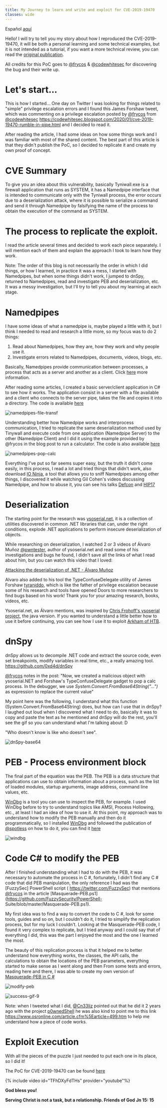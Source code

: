 ```yaml
---
title: My Journey to learn and write and exploit for CVE-2019-19470
classes: wide
---
```


Español [aquí](/CVE-2019-19470_learning_journey_ES/)

Hello! I will try to tell you my story about how I reproduced the CVE-2019-19470, it will be both a personal learning and some technical examples, but it is not intended as a tutorial, if you want a more technical review, you can read the [original publication](https://codewhitesec.blogspot.com/2020/01/cve-2019-19470-rumble-in-pipe.html). 

All credits for this PoC goes to [@frycos](https://twitter.com/frycos) & [@codewhitesec](https://twitter.com/codewhitesec) for discovering the bug and their write up.

# Let's start...

This is how I started... One day on Twitter I was looking for things related to "simple" privilege escalation errors and I found this James Forshaw tweet, which was commenting on a privilege escalation posted by [@frycos](https://twitter.com/frycos) from [@codewhitesec](https://twitter.com/codewhitesec) https://codewhitesec.blogspot.com/2020/01/cve-2019-19470-rumble-in-pipe.html and I decided to read it.

After reading the article, I had some ideas on how some things work and I was familiar with most of the shared content. The best part of this article is that they didn't publish the PoC, so I decided to replicate it and create my own proof of concept.

# CVE Summary

To give you an idea about this vulnerability, basically Tyniwall.exe is a firewall application that runs as SYSTEM, it has a Namedpipe interface that is intended to communicate only with the Tyniwall process, the error occurs due to a deserialization attack, where it is possible to serialize a command and send it through Namedpipe by falsifying the name of the process to obtain the execution of the command as SYSTEM.

# The process to replicate the exploit.

I read the article several times and decided to work each piece separately. I will mention each of them and explain the approach I took to learn how they work.

Note: The order of this blog is not necessarily the order in which I did things, or how I learned, in practice it was a mess, I started with Namedpipes, but when some things didn't work, I jumped to dnSpy, returned to Namedpipes, read and investigate PEB and deserialization, etc. It was a messy investigation, but I'll try to tell you about my learning at each stage.

# Namedpipes

I have some ideas of what a namedpipe is, maybe played a little with it, but I think I needed to read and research a little more, so my focus was to do 2 things:
1. Read about Namedpipes, how they are, how they work and why people use it.
2. Investigate errors related to Namedpipes, documents, videos, blogs, etc.

Basically, Namedpipes provide communication between processes, a process that acts as a server and another as a client. Click [here](https://docs.microsoft.com/en-us/dotnet/standard/io/how-to-use-named-pipes-for-network-interprocess-communication) more information. 

After reading some articles, I created a basic server/client application in C# to see how it works. The application consist in a server with a file available and a client who connects to the server pipe, takes the file and copies it into a directory. The code is available [here](https://github.com/juliourena/plaintext/tree/master/CVE-PoC/CVE-2019-19470/NamedPipes-ExampleCode)

![namedpipes-file-transf](/assets/images/namedpipes-file-transf.gif)

Understanding better how Namedpipe works and interprocess communication, I tried to replicate the same deserialization method used by Tinywall and execute code from one application (Namedpipe Server) to the other (Namedpipe Client) and I did it using the example provided by @frycos in the blog post to run a calculator. The code is also available [here](https://github.com/juliourena/plaintext/tree/master/CVE-PoC/CVE-2019-19470/NamedPipes-ExampleCode)

![namedpipes-pop-calc](/assets/images/namedpipes-pop-calc.gif)

Everything I've put so far seems super easy, but the truth it didn't come easily, in this process, I read a lot and tried things that didn't work, also download [IO Ninja](https://ioninja.com/downloads.html), a tool that allows you to sniff Namedpipes among other things, I discovered it while watching Gil Cohen's videos discussing Namedpipe, and how to abuse it, you can see his talks [Defcon](https://www.youtube.com/watch?v=6xt0lEj-sac) and [HIP17](https://www.youtube.com/watch?v=m6zISgWPGGY)
 
# Deserialization

The starting point for the research was [ysoserial.net](https://github.com/pwntester/ysoserial.net), it is a collection of utilities discovered in common .NET libraries that can, under the right conditions, explode .NET applications to perform insecure deserialization of objects.

While researching on deserialization, I watched 2 or 3 videos of Álvaro Muñoz [@pwntester](https://twitter.com/pwntester), author of ysoserial.net and read some of his investigations and bugs he found, I didn't save all the links of what I read about him, but you can watch this video that I loved:

[Attacking the deserialization of .NET - Álvaro Muñoz](https://www.youtube.com/watch?v=eDfGpu3iE4Q)

Alvaro also added to his tool the TypeConfuseDelegate utility of James Forshaw [tyraniddo](https://twitter.com/tiraniddo), which is like the father of privilege escalation because some of his research and tools have opened Doors to more researchers to find bugs based on his work! Thank you for your amazing research, books, videos, etc.

Ysoserial.net, as Álvaro mentions, was inspired by [Chris Frohoff's ysoserial project](https://github.com/frohoff/ysoserial), the java version. If you wanted to understand a little better how to use it before continuing, you can see how I use it to exploit [Arkham of HTB](https://youtu.be/cZfuwuJFa60?t=2345).

# dnSpy

dnSpy allows us to decompile .NET code and extract the source code, even set breakpoints, modify variables in real time, etc., a really amazing tool. https://github.com/0xd4d/dnSpy

[@frycos](https://twitter.com/frycos) notes in the post: "Now, we created a malicious object with ysoserial.NET and Forshaw's TypeConfuseDelegate gadget to pop a calc process. In the debugger, we use *System.Convert.FromBase64String("...")* as expression to replace the current value"

My point here was the following, I understand what this function (System.Convert.FromBase64String) does, but how can I use that in dnSpy? I laughed out loud when I discovered what I need to do, basically it was to copy and paste the text as he mentioned and dnSpy will do the rest, you'll see the gif so you can understand what I'm talking about: D

"Who doesn't know is like who doesn't see".

![dnSpy-base64](/assets/images/dnSpy-base64.gif)

# PEB - Process environment block

The final part of the equation was the PEB. The PEB is a data structure that applications can use to obtain information about a process, such as the list of loaded modules, startup arguments, image address, command line values, etc.

[WinDbg](http://www.windbg.org/)  is a tool you can use to inspect the PEB, for example. I used WinDbg before to try to understand topics like AMSI, Process Hollowing, etc., at least I had an idea of ​​how to use it. At this point, my approach was to understand how to modify the PEB manually and then do it programmatically, so I installed [WinDbg](http://www.windbg.org/) and followed the publication of [@spotless](https://twitter.com/spotheplanet) on how to do it, you can find it [here](https://ired.team/offensive-security/defense-evasion/masquerading-processes-in-userland-through-_peb)

![windbg](/assets/images/windbg.gif)

# Code C# to modify the PEB

After I finished understanding what I had to do with the PEB, it was necessary to automate the process in C #, fortunately, I didn't find any C # code that did PEB manipulation, the only reference I had was the [FuzzySec] PowerShell script ( https://twitter.com/FuzzySec) that mentions [@frycos](https://twitter.com/frycos) in the article [Masquerade-PEB.ps1](https://github.com/FuzzySecurity/PowerShell- Suite/blob/master/Masquerade-PEB.ps1).

My first idea was to find a way to convert the code to C #, look for some tools, guides and so on, but I couldn't do it, I tried to simplify the replication process, but for my luck I couldn't. Looking at the Masquerade-PEB code, I found it very complex to replicate, but I tried anyway and I could say that of everything I did, this was the part I enjoyed the most and the one I learned the most.

The beauty of this replication process is that it helped me to better understand how everything works, the classes, the API calls, the calculations to obtain the locations of the PEB parameters, everything started to make sense as I went along and then From some tests and errors, reading here and there, I was able to create my own version of [Masquerade-PEB in C #](https://github.com/juliourena/plaintext/tree/master/CSharp%20Tools/Masquerade-PEB)

![modify-peb](/assets/images/modify-peb.jpg)

![success-gif-9](/assets/images/success-gif-9.gif)

Note: when I tweeted what I did, [@Cn33liz](https://twitter.com/Cneelis) pointed out that he did it 2 years ago with the project [p0wnedShell](https://github.com/Cn33liz/p0wnedShell/blob/master/p0wnedShell/Opsec/p0wnedMasq.cs) he was also kind to point me to this link https://www.osronline.com/article.cfm%5Earticle=499.htm to help me understand how a piece of code works.

# Exploit Execution

With all the pieces of the puzzle I just needed to put each one in its place, so I did it!

The PoC for CVE-2019-19470 can be found [here](https://github.com/juliourena/plaintext/tree/master/CVE-PoC/CVE-2019-19470)

{% include video id="TFhDXyFdTHs" provider="youtube"%}

**God bless you!**

**Serving Christ is not a task, but a relationship. Friends of God Jn 15: 15**
